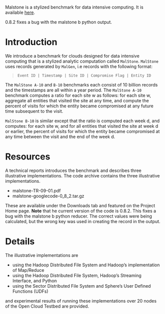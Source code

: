 Malstone is a stylized benchmark for data intensive computing.  It is available [here](http://malgen.googlecode.com/files/malstone-googlecode-0_8_2.tar.gz).

0.8.2 fixes a bug with the malstone b python output.

# Introduction #

We introduce a benchmark for clouds designed for data intensive computing that is a stylized analytic computation called `MalStone`.  `MalStone` uses records generated by `MalGen`, i.e records with the following format:

> `Event ID | Timestamp | Site ID | Compromise Flag | Entity ID`

The `MalStone A-10` and `B-10` benchmarks each consist of 10 billion records and the timestamps are all within a year period.  The `MalStone A-10` benchmark computes a ratio for each site w as follows:  for each site w, aggregate all entities that visited the site at any time, and compute the percent of visits for which the entity became compromised at any future time subsequent to the visit.

`MalStone B-10` is similar except that the ratio is computed each week d, and computes: for each site w, and for all entities that visited the site at week d or earlier, the percent of visits for which the entity became compromised at any time between the visit and the end of the week d.

# Resources #

A technical reports introduces the benchmark and describes three illustrative implementations.  The code archive contains the three illustrative implementations.

  * malstone-TR-09-01.pdf
  * malstone-googlecode-0\_8\_2.tar.gz

These are available under the Downloads tab and featured on the Project Home page.  **Note** that he current version of the code is 0.8.2.  This fixes a bug with the malstone b python reducer.  The correct values were being calculated, but the wrong key was used in creating the record in the output.


# Details #

The illustrative implementations are

  * using the Hadoop Distributed File System and Hadoop’s implementation of Map/Reduce
  * using the Hadoop Distributed File System, Hadoop’s Streaming Interface, and Python
  * using the Sector Distributed File System and Sphere’s User Defined Functions (UDFs)

and experimental results of running these implementations over 20 nodes of the Open Cloud Testbed are provided.